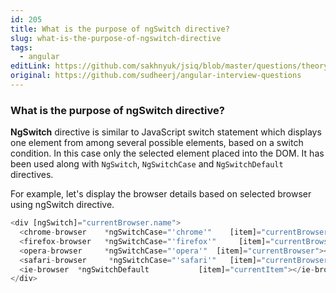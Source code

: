 ```yaml
---
id: 205
title: What is the purpose of ngSwitch directive?
slug: what-is-the-purpose-of-ngswitch-directive
tags:
  - angular
editLink: https://github.com/sakhnyuk/jsiq/blob/master/questions/theory/angular/205.md
original: https://github.com/sudheerj/angular-interview-questions
---
```


### What is the purpose of ngSwitch directive?

**NgSwitch** directive is similar to JavaScript switch statement which displays one element from among several possible elements, based on a switch condition. In this case only the selected element placed into the DOM. It has been used along with `NgSwitch`, `NgSwitchCase` and `NgSwitchDefault` directives.

For example, let's display the browser details based on selected browser using ngSwitch directive.

```javascript
<div [ngSwitch]="currentBrowser.name">
  <chrome-browser    *ngSwitchCase="'chrome'"    [item]="currentBrowser"></chrome-browser>
  <firefox-browser   *ngSwitchCase="'firefox'"     [item]="currentBrowser"></firefox-browser>
  <opera-browser     *ngSwitchCase="'opera'"  [item]="currentBrowser"></opera-browser>
  <safari-browser     *ngSwitchCase="'safari'"   [item]="currentBrowser"></safari-browser>
  <ie-browser  *ngSwitchDefault           [item]="currentItem"></ie-browser>
</div>
```